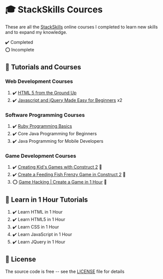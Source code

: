 # :mortar_board: StackSkills Cources

These are all the [StackSkills][stackskills] online courses I completed to learn new skills and to expand my knowledge.

:heavy_check_mark: Completed  
:o: Incomplete

## :beginner: Tutorials and Courses

### Web Development Courses

1. :heavy_check_mark: [HTML 5 from the Ground Up](html5-from-the-ground-up/)
2. :heavy_check_mark: [Javascript and jQuery Made Easy for Beginners](javascript-and-jquery-made-easy/) x2

### Software Programming Courses

1. :heavy_check_mark: [Ruby Programming Basics](ruby-programming-basics/)
2. :heavy_check_mark: Core Java Programming for Beginners
3. :heavy_check_mark: Java Programming for Mobile Developers

### Game Development Courses

1. :heavy_check_mark: [Creating Kid's Games with Construct 2](https://github.com/learning-game-development/learning-construct-2-game-development/tree/master/toddler-games-tutorial) :rocket:
2. :heavy_check_mark: [Create a Feeding Fish Frenzy Game in Construct 2](https://github.com/learning-game-development/learning-construct-2-game-development/tree/master/feeding-fish-frenzy-tutorial) :rocket:
3. :o: [Game Hacking | Create a Game in 1 Hour](https://github.com/learning-game-development/learning-unity-game-development/tree/master/Game-Hacking-Create-a-Game-in-an-Hour) :rocket:

## :beginner: Learn in 1 Hour Tutorials

1. :heavy_check_mark: Learn HTML in 1 Hour
2. :heavy_check_mark: Learn HTML5 in 1 Hour
3. :heavy_check_mark: Learn CSS in 1 Hour
4. :heavy_check_mark: Learn JavaScript in 1 Hour
5. :heavy_check_mark: Learn JQuery in 1 Hour

## :page_with_curl: License

The source code is free -- see the [LICENSE](LICENSE) file for details

[stackskills]: https://stackskills.com/
